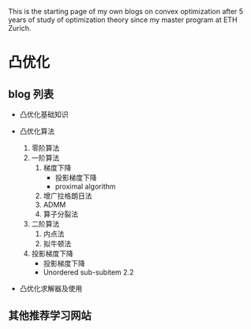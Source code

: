 <!-- ---
title: 'Convex optimization blogs'
date: 2024-10-12
permalink: /posts/2024/10/Convex optimization blogs/
tags:
  - cool posts
  - category1
  - category2
--- -->

This is the starting page of my own blogs on convex optimization after 5 years of study of optimization theory since my master program at ETH Zurich. 

凸优化
======

blog 列表
------

- 凸优化基础知识
- 凸优化算法
  1. 零阶算法
  2. 一阶算法
     1. 梯度下降
        - 投影梯度下降
        - proximal algorithm
     2. 增广拉格朗日法
     3. ADMM
     4. 算子分裂法
  3. 二阶算法
     1. 内点法
     2. 拟牛顿法
  4. 投影梯度下降
     - 投影梯度下降
     - Unordered sub-subitem 2.2

- 凸优化求解器及使用

其他推荐学习网站
------